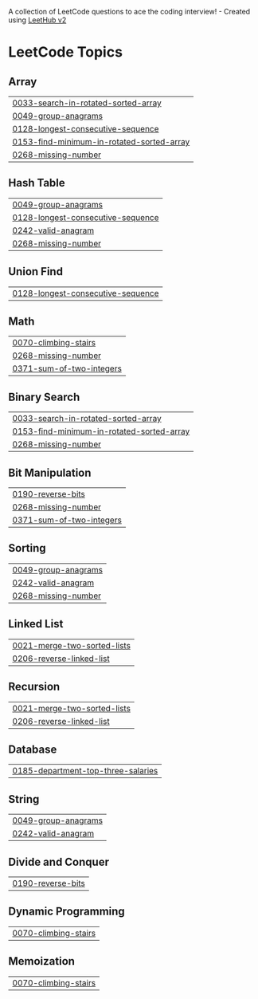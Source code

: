 A collection of LeetCode questions to ace the coding interview! - Created using [LeetHub v2](https://github.com/arunbhardwaj/LeetHub-2.0)
<!---LeetCode Topics Start-->
# LeetCode Topics
## Array
|  |
| ------- |
| [0033-search-in-rotated-sorted-array](https://github.com/choyeonkyu/leetcode/tree/master/0033-search-in-rotated-sorted-array) |
| [0049-group-anagrams](https://github.com/choyeonkyu/leetcode/tree/master/0049-group-anagrams) |
| [0128-longest-consecutive-sequence](https://github.com/choyeonkyu/leetcode/tree/master/0128-longest-consecutive-sequence) |
| [0153-find-minimum-in-rotated-sorted-array](https://github.com/choyeonkyu/leetcode/tree/master/0153-find-minimum-in-rotated-sorted-array) |
| [0268-missing-number](https://github.com/choyeonkyu/leetcode/tree/master/0268-missing-number) |
## Hash Table
|  |
| ------- |
| [0049-group-anagrams](https://github.com/choyeonkyu/leetcode/tree/master/0049-group-anagrams) |
| [0128-longest-consecutive-sequence](https://github.com/choyeonkyu/leetcode/tree/master/0128-longest-consecutive-sequence) |
| [0242-valid-anagram](https://github.com/choyeonkyu/leetcode/tree/master/0242-valid-anagram) |
| [0268-missing-number](https://github.com/choyeonkyu/leetcode/tree/master/0268-missing-number) |
## Union Find
|  |
| ------- |
| [0128-longest-consecutive-sequence](https://github.com/choyeonkyu/leetcode/tree/master/0128-longest-consecutive-sequence) |
## Math
|  |
| ------- |
| [0070-climbing-stairs](https://github.com/choyeonkyu/leetcode/tree/master/0070-climbing-stairs) |
| [0268-missing-number](https://github.com/choyeonkyu/leetcode/tree/master/0268-missing-number) |
| [0371-sum-of-two-integers](https://github.com/choyeonkyu/leetcode/tree/master/0371-sum-of-two-integers) |
## Binary Search
|  |
| ------- |
| [0033-search-in-rotated-sorted-array](https://github.com/choyeonkyu/leetcode/tree/master/0033-search-in-rotated-sorted-array) |
| [0153-find-minimum-in-rotated-sorted-array](https://github.com/choyeonkyu/leetcode/tree/master/0153-find-minimum-in-rotated-sorted-array) |
| [0268-missing-number](https://github.com/choyeonkyu/leetcode/tree/master/0268-missing-number) |
## Bit Manipulation
|  |
| ------- |
| [0190-reverse-bits](https://github.com/choyeonkyu/leetcode/tree/master/0190-reverse-bits) |
| [0268-missing-number](https://github.com/choyeonkyu/leetcode/tree/master/0268-missing-number) |
| [0371-sum-of-two-integers](https://github.com/choyeonkyu/leetcode/tree/master/0371-sum-of-two-integers) |
## Sorting
|  |
| ------- |
| [0049-group-anagrams](https://github.com/choyeonkyu/leetcode/tree/master/0049-group-anagrams) |
| [0242-valid-anagram](https://github.com/choyeonkyu/leetcode/tree/master/0242-valid-anagram) |
| [0268-missing-number](https://github.com/choyeonkyu/leetcode/tree/master/0268-missing-number) |
## Linked List
|  |
| ------- |
| [0021-merge-two-sorted-lists](https://github.com/choyeonkyu/leetcode/tree/master/0021-merge-two-sorted-lists) |
| [0206-reverse-linked-list](https://github.com/choyeonkyu/leetcode/tree/master/0206-reverse-linked-list) |
## Recursion
|  |
| ------- |
| [0021-merge-two-sorted-lists](https://github.com/choyeonkyu/leetcode/tree/master/0021-merge-two-sorted-lists) |
| [0206-reverse-linked-list](https://github.com/choyeonkyu/leetcode/tree/master/0206-reverse-linked-list) |
## Database
|  |
| ------- |
| [0185-department-top-three-salaries](https://github.com/choyeonkyu/leetcode/tree/master/0185-department-top-three-salaries) |
## String
|  |
| ------- |
| [0049-group-anagrams](https://github.com/choyeonkyu/leetcode/tree/master/0049-group-anagrams) |
| [0242-valid-anagram](https://github.com/choyeonkyu/leetcode/tree/master/0242-valid-anagram) |
## Divide and Conquer
|  |
| ------- |
| [0190-reverse-bits](https://github.com/choyeonkyu/leetcode/tree/master/0190-reverse-bits) |
## Dynamic Programming
|  |
| ------- |
| [0070-climbing-stairs](https://github.com/choyeonkyu/leetcode/tree/master/0070-climbing-stairs) |
## Memoization
|  |
| ------- |
| [0070-climbing-stairs](https://github.com/choyeonkyu/leetcode/tree/master/0070-climbing-stairs) |
<!---LeetCode Topics End-->